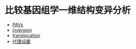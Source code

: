 # 比较基因组学一维结构变异分析

* [PAVs](README.md)
* [inversion](inversion.md)
* [translocation](translocation.md)
* [代理设置](实验室集群.md)

